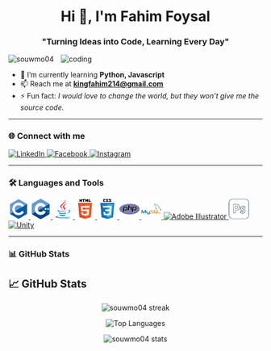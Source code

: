 <h1 align="center">Hi 👋, I'm Fahim Foysal</h1>
<h3 align="center">"Turning Ideas into Code, Learning Every Day"</h3>

<img align="right" alt="coding" width="400" src="https://steamuserimages-a.akamaihd.net/ugc/90470964761468233/EBE96184DD5BD1AFD12E7550B87CE0E24D9772AB/?imw=5000&imh=5000&ima=fit&impolicy=Letterbox&imcolor=%23000000&letterbox=false">

<p align="left">
  <img src="https://komarev.com/ghpvc/?username=souwmo04&label=Profile%20views&color=0e75b6&style=flat" alt="souwmo04" />
</p>

- 🌱 I’m currently learning **Python, Javascript**  
- 📫 Reach me at **kingfahim214@gmail.com**  
- ⚡ Fun fact: *I would love to change the world, but they won’t give me the source code.*  

---

### 🌐 Connect with me

<p align="left">
  <a href="https://www.linkedin.com/in/fahimfoysal" target="_blank">
    <img src="https://raw.githubusercontent.com/rahuldkjain/github-profile-readme-generator/master/src/images/icons/Social/linked-in-alt.svg" alt="LinkedIn" height="30" width="40" />
  </a>
  <a href="https://facebook.com/fahim.souwmik" target="_blank">
    <img src="https://raw.githubusercontent.com/rahuldkjain/github-profile-readme-generator/master/src/images/icons/Social/facebook.svg" alt="Facebook" height="30" width="40" />
  </a>
  <a href="https://instagram.com/the_king_scorp" target="_blank">
    <img src="https://raw.githubusercontent.com/rahuldkjain/github-profile-readme-generator/master/src/images/icons/Social/instagram.svg" alt="Instagram" height="30" width="40" />
  </a>
</p>

---

### 🛠️ Languages and Tools

<p align="left">
  <a href="https://en.wikipedia.org/wiki/C_(programming_language)" target="_blank">
    <img src="https://raw.githubusercontent.com/devicons/devicon/master/icons/c/c-original.svg" alt="C" width="40" height="40"/>
  </a>
  <a href="https://isocpp.org/" target="_blank">
    <img src="https://raw.githubusercontent.com/devicons/devicon/master/icons/cplusplus/cplusplus-original.svg" alt="C++" width="40" height="40"/>
  </a>
  <a href="https://www.java.com/" target="_blank">
    <img src="https://raw.githubusercontent.com/devicons/devicon/master/icons/java/java-original.svg" alt="Java" width="40" height="40"/>
  </a>
  <a href="https://www.w3.org/html/" target="_blank">
    <img src="https://raw.githubusercontent.com/devicons/devicon/master/icons/html5/html5-original-wordmark.svg" alt="HTML" width="40" height="40"/>
  </a>
  <a href="https://www.w3schools.com/css/" target="_blank">
    <img src="https://raw.githubusercontent.com/devicons/devicon/master/icons/css3/css3-original-wordmark.svg" alt="CSS" width="40" height="40"/>
  </a>
  <a href="https://www.php.net/" target="_blank">
    <img src="https://raw.githubusercontent.com/devicons/devicon/master/icons/php/php-original.svg" alt="PHP" width="40" height="40"/>
  </a>
  <a href="https://www.mysql.com/" target="_blank">
    <img src="https://raw.githubusercontent.com/devicons/devicon/master/icons/mysql/mysql-original-wordmark.svg" alt="MySQL/SQL" width="40" height="40"/>
  </a>
  <a href="https://www.adobe.com/products/illustrator.html" target="_blank">
    <img src="https://www.vectorlogo.zone/logos/adobe_illustrator/adobe_illustrator-icon.svg" alt="Adobe Illustrator" width="40" height="40"/>
  </a>
  <a href="https://www.adobe.com/products/photoshop.html" target="_blank">
    <img src="https://raw.githubusercontent.com/devicons/devicon/master/icons/photoshop/photoshop-line.svg" alt="Adobe Photoshop" width="40" height="40"/>
  </a>
  <a href="https://unity.com/" target="_blank">
    <img src="https://www.vectorlogo.zone/logos/unity3d/unity3d-icon.svg" alt="Unity" width="40" height="40"/>
  </a>
</p>

---

### 📊 GitHub Stats

## 📈 GitHub Stats

<!-- GitHub Contribution Streak -->
<p align="center">
  <img src="https://github-readme-streak-stats.herokuapp.com?user=souwmo04&theme=tokyonight&hide_border=true&date_format=j%20M%5B%20Y%5D" alt="souwmo04 streak" />
</p>

<!-- Most Used Languages -->
<p align="center">
  <img src="https://github-readme-stats.vercel.app/api/top-langs/?username=souwmo04&layout=compact&theme=radical&hide_border=true&langs_count=8" alt="Top Languages" />
</p>

<!-- GitHub Profile Stats -->
<p align="center">
  <img src="https://github-readme-stats.vercel.app/api?username=souwmo04&show_icons=true&theme=merko&hide_border=true&rank_icon=github" alt="souwmo04 stats" />
</p>



